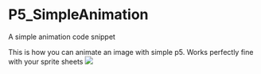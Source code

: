 # P5_SimpleAnimation
A simple animation code snippet

This is how you can animate an image with simple p5. Works perfectly fine with your sprite sheets
![]('https://imgur.com/xz7ufLi')
